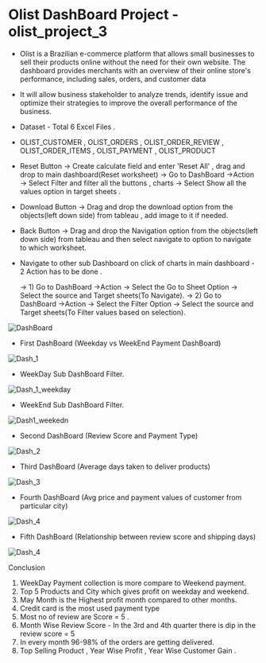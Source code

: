# Olist DashBoard Project -  olist_project_3


- Olist is a Brazilian e-commerce platform that allows small businesses to sell their products online without the need for their own website. 
  The dashboard provides merchants with an overview of their online store's performance, including sales, orders, and customer data

- It will allow business stakeholder to analyze trends, identify issue and optimize their strategies to improve the overall performance of the business.

- Dataset - Total 6 Excel Files .

- OLIST_CUSTOMER  , OLIST_ORDERS , OLIST_ORDER_REVIEW , OLIST_ORDER_ITEMS , OLIST_PAYMENT , OLIST_PRODUCT



- Reset Button -> Create calculate field and enter 'Reset All' , drag and drop to main dashboard(Reset worksheet)
                -> Go to DashBoard ->Action -> Select Filter and filter all the buttons , charts -> Select Show all the values  option in target sheets .

- Download Button -> Drag and drop the download option from the objects(left down side) from tableau , add image to it if needed.

- Back Button -> Drag and drop the Navigation option from the objects(left down side) from tableau and then select navigate to option to navigate to which worksheet.

- Navigate to other sub Dashboard  on click of charts in main dashboard  - 2 Action has to be done .
   
   -> 1)  Go to DashBoard ->Action -> Select the Go to Sheet Option -> Select the source and Target sheets(To Navigate).
   -> 2)  Go to DashBoard ->Action -> Select the Filter Option -> Select the source and Target sheets(To Filter values based on selection).
    


![DashBoard](https://user-images.githubusercontent.com/91243691/200104488-c4f563bf-e03d-4f98-8b76-01057ed4782c.png)



- First DashBoard (Weekday vs WeekEnd Payment DashBoard)

![Dash_1](https://user-images.githubusercontent.com/91243691/224987601-671b319b-99df-4e0d-bdbe-bdff6d11cd9a.png)


- WeekDay Sub DashBoard Filter.

![Dash_1_weekday](https://user-images.githubusercontent.com/91243691/228139724-6de55230-ac62-452b-af5e-89c0153be73e.png)


- WeekEnd Sub DashBoard Filter.

![Dash1_weekedn](https://user-images.githubusercontent.com/91243691/228139655-fc3042aa-a2f8-48a0-b5fb-adae593e0c55.png)



- Second DashBoard (Review Score and Payment Type)

![Dash_2](https://user-images.githubusercontent.com/91243691/224987675-ec1b79de-0a3f-466d-84b4-ecd8ff774232.png)


- Third DashBoard (Average days taken to deliver products)

![Dash_3](https://user-images.githubusercontent.com/91243691/228154514-9cd0a8f0-e536-44b0-9301-06cd7112564f.png)


- Fourth DashBoard (Avg price and payment values of customer from particular city)

![Dash_4](https://user-images.githubusercontent.com/91243691/224988251-1883682d-3c6f-4346-8d91-8ea37625ea29.png)


- Fifth DashBoard (Relationship between review score and shipping days)

![Dash_4](https://user-images.githubusercontent.com/91243691/224988251-1883682d-3c6f-4346-8d91-8ea37625ea29.png)


Conclusion
1) WeekDay Payment collection is more compare to Weekend payment.
2) Top 5 Products and City which gives profit on weekday and weekend.
3) May Month is the Highest profit month compared to other months.
4) Credit card is the most used payment type
5) Most no of review are Score = 5 .
6) Month Wise Review Score - In the 3rd and 4th quarter there is dip in the review score = 5
7) In every month 96-98% of the orders are getting delivered.
8) Top Selling Product , Year Wise Profit , Year Wise Customer Gain .













